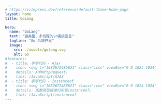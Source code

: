 ```yaml
---
# https://vitepress.dev/reference/default-theme-home-page
layout: home
title: GoLang

hero:
  name: "GoLang"
  text: "强类型、多线程的\n高级语言"
  tagline: "Go 后端开发"
  image:
    src: ./assets/golang.svg
    alt: Go
#features:
#  - title: 手写代码 - Ajax
#    icon: <svg t="1682672485621" class="icon" viewBox="0 0 1024 1024" version="1.1" xmlns="http://www.w3.org/2000/svg" p-id="7531" width="32" height="32"><path d="M128 128h768v768H128V128m201.813333 641.706667c17.066667 36.266667 50.773333 66.133333 108.373334 66.133333 64 0 107.946667-34.133333 107.946666-108.8v-246.613333h-72.533333V725.333333c0 36.693333-14.933333 46.08-38.4 46.08-24.746667 0-34.986667-17.066667-46.506667-37.12l-58.88 35.413334m255.146667-7.68c21.333333 41.813333 64.426667 73.813333 131.84 73.813333 68.266667 0 119.466667-35.413333 119.466667-100.693333 0-60.16-34.56-87.04-96-113.493334l-17.92-7.68c-31.146667-13.226667-44.373333-22.186667-44.373334-43.52 0-17.493333 13.226667-31.146667 34.56-31.146666 20.48 0 34.133333 8.96 46.506667 31.146666l55.893333-37.12c-23.466667-40.96-56.746667-56.746667-102.4-56.746666-64.426667 0-105.813333 40.96-105.813333 95.146666 0 58.88 34.56 86.613333 86.613333 108.8l17.92 7.68c33.28 14.506667 52.906667 23.466667 52.906667 48.213334 0 20.48-19.2 35.413333-49.066667 35.413333-35.413333 0-55.893333-18.346667-71.253333-43.946667l-58.88 34.133334z" fill="#FFCA28" p-id="7532" data-spm-anchor-id="a313x.7781069.0.i3" class="selected"></path></svg>
#    details: XHRHttpRequest。
#    link: /JavaScript/AJAX
#  - title: 手写代码 - instanceof
#    icon: <svg t="1682672485621" class="icon" viewBox="0 0 1024 1024" version="1.1" xmlns="http://www.w3.org/2000/svg" p-id="7531" width="32" height="32"><path d="M128 128h768v768H128V128m201.813333 641.706667c17.066667 36.266667 50.773333 66.133333 108.373334 66.133333 64 0 107.946667-34.133333 107.946666-108.8v-246.613333h-72.533333V725.333333c0 36.693333-14.933333 46.08-38.4 46.08-24.746667 0-34.986667-17.066667-46.506667-37.12l-58.88 35.413334m255.146667-7.68c21.333333 41.813333 64.426667 73.813333 131.84 73.813333 68.266667 0 119.466667-35.413333 119.466667-100.693333 0-60.16-34.56-87.04-96-113.493334l-17.92-7.68c-31.146667-13.226667-44.373333-22.186667-44.373334-43.52 0-17.493333 13.226667-31.146667 34.56-31.146666 20.48 0 34.133333 8.96 46.506667 31.146666l55.893333-37.12c-23.466667-40.96-56.746667-56.746667-102.4-56.746666-64.426667 0-105.813333 40.96-105.813333 95.146666 0 58.88 34.56 86.613333 86.613333 108.8l17.92 7.68c33.28 14.506667 52.906667 23.466667 52.906667 48.213334 0 20.48-19.2 35.413333-49.066667 35.413333-35.413333 0-55.893333-18.346667-71.253333-43.946667l-58.88 34.133334z" fill="#FFCA28" p-id="7532" data-spm-anchor-id="a313x.7781069.0.i3" class="selected"></path></svg>
#    details: 函数原型链递归实现instanceof。
#    link: /JavaScript/instanceof
---
```


<style lang="scss" module>
    :root {
        --vp-home-hero-name-color: transparent;
        --vp-home-hero-name-background: -webkit-linear-gradient(78deg, #5433ff 30%, #20bdff, #a5fecb);
        --vp-home-hero-image-background-image: linear-gradient(to right, #5433ff, #20bdff, #a5fecb);
        --vp-home-hero-image-filter: blur(40px);
        -webkit-background-clip: text;
    }
</style>

